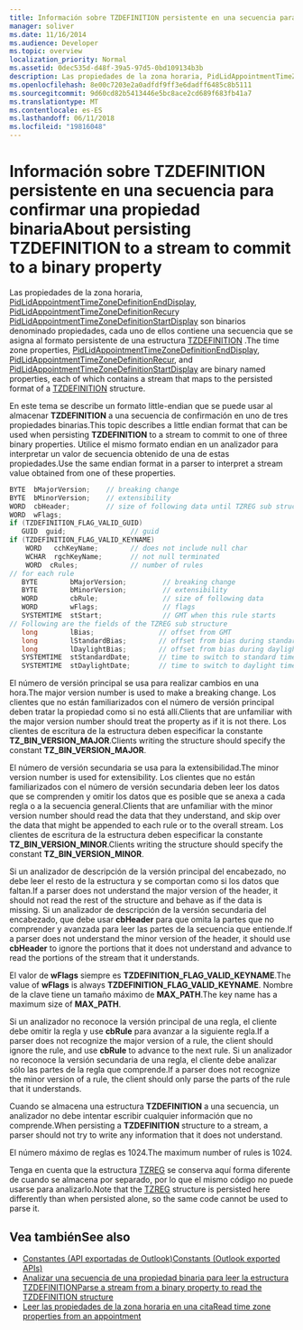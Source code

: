 ```yaml
---
title: Información sobre TZDEFINITION persistente en una secuencia para confirmar una propiedad binaria
manager: soliver
ms.date: 11/16/2014
ms.audience: Developer
ms.topic: overview
localization_priority: Normal
ms.assetid: 0dec535d-d48f-39a5-97d5-0bd109134b3b
description: Las propiedades de la zona horaria, PidLidAppointmentTimeZoneDefinitionEndDisplay, PidLidAppointmentTimeZoneDefinitionRecur y PidLidAppointmentTimeZoneDefinitionStartDisplay son binarios denominado propiedades, cada uno de los cuales contiene una secuencia que se asigna a la formato guardado de una estructura TZDEFINITION.
ms.openlocfilehash: 8e00c7203e2a0adfdf9ff3e6dadff6485c8b5111
ms.sourcegitcommit: 9d60cd82b5413446e5bc8ace2cd689f683fb41a7
ms.translationtype: MT
ms.contentlocale: es-ES
ms.lasthandoff: 06/11/2018
ms.locfileid: "19816048"
---
```

# <a name="about-persisting-tzdefinition-to-a-stream-to-commit-to-a-binary-property"></a><span data-ttu-id="afd91-103">Información sobre TZDEFINITION persistente en una secuencia para confirmar una propiedad binaria</span><span class="sxs-lookup"><span data-stu-id="afd91-103">About persisting TZDEFINITION to a stream to commit to a binary property</span></span>

<span data-ttu-id="afd91-104">Las propiedades de la zona horaria, [PidLidAppointmentTimeZoneDefinitionEndDisplay](http://msdn.microsoft.com/library/7b6193cb-612b-408e-b9bc-285df313e2cc%28Office.15%29.aspx), [PidLidAppointmentTimeZoneDefinitionRecur](http://msdn.microsoft.com/library/52fd57a0-9e34-4452-9ecd-2acb454446c9%28Office.15%29.aspx)y [PidLidAppointmentTimeZoneDefinitionStartDisplay](http://msdn.microsoft.com/library/08239670-3211-420c-99d7-0056ed967cb8%28Office.15%29.aspx) son binarios denominado propiedades, cada uno de ellos contiene una secuencia que se asigna al formato persistente de una estructura [TZDEFINITION](tzdefinition.md) .</span><span class="sxs-lookup"><span data-stu-id="afd91-104">The time zone properties, [PidLidAppointmentTimeZoneDefinitionEndDisplay](http://msdn.microsoft.com/library/7b6193cb-612b-408e-b9bc-285df313e2cc%28Office.15%29.aspx), [PidLidAppointmentTimeZoneDefinitionRecur](http://msdn.microsoft.com/library/52fd57a0-9e34-4452-9ecd-2acb454446c9%28Office.15%29.aspx), and [PidLidAppointmentTimeZoneDefinitionStartDisplay](http://msdn.microsoft.com/library/08239670-3211-420c-99d7-0056ed967cb8%28Office.15%29.aspx) are binary named properties, each of which contains a stream that maps to the persisted format of a [TZDEFINITION](tzdefinition.md) structure.</span></span> 
  
<span data-ttu-id="afd91-105">En este tema se describe un formato little-endian que se puede usar al almacenar **TZDEFINITION** a una secuencia de confirmación en uno de tres propiedades binarias.</span><span class="sxs-lookup"><span data-stu-id="afd91-105">This topic describes a little endian format that can be used when persisting **TZDEFINITION** to a stream to commit to one of three binary properties.</span></span> <span data-ttu-id="afd91-106">Utilice el mismo formato endian en un analizador para interpretar un valor de secuencia obtenido de una de estas propiedades.</span><span class="sxs-lookup"><span data-stu-id="afd91-106">Use the same endian format in a parser to interpret a stream value obtained from one of these properties.</span></span> 
  
```cpp
BYTE  bMajorVersion;    // breaking change
BYTE  bMinorVersion;    // extensibility
WORD  cbHeader;         // size of following data until TZREG sub structure
WORD  wFlags;
if (TZDEFINITION_FLAG_VALID_GUID)
   GUID  guid;                // guid
if (TZDEFINITION_FLAG_VALID_KEYNAME)     
    WORD   cchKeyName;        // does not include null char
    WCHAR  rgchKeyName;       // not null terminated
    WORD  cRules;             // number of rules
// for each rule
   BYTE        bMajorVersion;         // breaking change
   BYTE        bMinorVersion;         // extensibility
   WORD        cbRule;                // size of following data
   WORD        wFlags;                // flags
   SYSTEMTIME  stStart;               // GMT when this rule starts
// Following are the fields of the TZREG sub structure
   long        lBias;                // offset from GMT
   long        lStandardBias;        // offset from bias during standard time
   long        lDaylightBias;        // offset from bias during daylight time
   SYSTEMTIME  stStandardDate;       // time to switch to standard time
   SYSTEMTIME  stDaylightDate;       // time to switch to daylight time
```

<span data-ttu-id="afd91-107">El número de versión principal se usa para realizar cambios en una hora.</span><span class="sxs-lookup"><span data-stu-id="afd91-107">The major version number is used to make a breaking change.</span></span> <span data-ttu-id="afd91-108">Los clientes que no están familiarizados con el número de versión principal deben tratar la propiedad como si no está allí.</span><span class="sxs-lookup"><span data-stu-id="afd91-108">Clients that are unfamiliar with the major version number should treat the property as if it is not there.</span></span> <span data-ttu-id="afd91-109">Los clientes de escritura de la estructura deben especificar la constante **TZ_BIN_VERSION_MAJOR**.</span><span class="sxs-lookup"><span data-stu-id="afd91-109">Clients writing the structure should specify the constant **TZ_BIN_VERSION_MAJOR**.</span></span> 
  
<span data-ttu-id="afd91-110">El número de versión secundaria se usa para la extensibilidad.</span><span class="sxs-lookup"><span data-stu-id="afd91-110">The minor version number is used for extensibility.</span></span> <span data-ttu-id="afd91-111">Los clientes que no están familiarizados con el número de versión secundaria deben leer los datos que se comprenden y omitir los datos que es posible que se anexa a cada regla o a la secuencia general.</span><span class="sxs-lookup"><span data-stu-id="afd91-111">Clients that are unfamiliar with the minor version number should read the data that they understand, and skip over the data that might be appended to each rule or to the overall stream.</span></span> <span data-ttu-id="afd91-112">Los clientes de escritura de la estructura deben especificar la constante **TZ_BIN_VERSION_MINOR**.</span><span class="sxs-lookup"><span data-stu-id="afd91-112">Clients writing the structure should specify the constant **TZ_BIN_VERSION_MINOR**.</span></span> 
  
<span data-ttu-id="afd91-113">Si un analizador de descripción de la versión principal del encabezado, no debe leer el resto de la estructura y se comportan como si los datos que faltan.</span><span class="sxs-lookup"><span data-stu-id="afd91-113">If a parser does not understand the major version of the header, it should not read the rest of the structure and behave as if the data is missing.</span></span> <span data-ttu-id="afd91-114">Si un analizador de descripción de la versión secundaria del encabezado, que debe usar **cbHeader** para que omita la partes que no comprender y avanzada para leer las partes de la secuencia que entiende.</span><span class="sxs-lookup"><span data-stu-id="afd91-114">If a parser does not understand the minor version of the header, it should use **cbHeader** to ignore the portions that it does not understand and advance to read the portions of the stream that it understands.</span></span> 
  
<span data-ttu-id="afd91-115">El valor de **wFlags** siempre es **TZDEFINITION_FLAG_VALID_KEYNAME**.</span><span class="sxs-lookup"><span data-stu-id="afd91-115">The value of **wFlags** is always **TZDEFINITION_FLAG_VALID_KEYNAME**.</span></span> <span data-ttu-id="afd91-116">Nombre de la clave tiene un tamaño máximo de **MAX_PATH**.</span><span class="sxs-lookup"><span data-stu-id="afd91-116">The key name has a maximum size of **MAX_PATH**.</span></span> 
  
<span data-ttu-id="afd91-117">Si un analizador no reconoce la versión principal de una regla, el cliente debe omitir la regla y use **cbRule** para avanzar a la siguiente regla.</span><span class="sxs-lookup"><span data-stu-id="afd91-117">If a parser does not recognize the major version of a rule, the client should ignore the rule, and use **cbRule** to advance to the next rule.</span></span> <span data-ttu-id="afd91-118">Si un analizador no reconoce la versión secundaria de una regla, el cliente debe analizar sólo las partes de la regla que comprende.</span><span class="sxs-lookup"><span data-stu-id="afd91-118">If a parser does not recognize the minor version of a rule, the client should only parse the parts of the rule that it understands.</span></span> 
  
<span data-ttu-id="afd91-119">Cuando se almacena una estructura **TZDEFINITION** a una secuencia, un analizador no debe intentar escribir cualquier información que no comprende.</span><span class="sxs-lookup"><span data-stu-id="afd91-119">When persisting a **TZDEFINITION** structure to a stream, a parser should not try to write any information that it does not understand.</span></span> 
  
<span data-ttu-id="afd91-120">El número máximo de reglas es 1024.</span><span class="sxs-lookup"><span data-stu-id="afd91-120">The maximum number of rules is 1024.</span></span>
  
<span data-ttu-id="afd91-121">Tenga en cuenta que la estructura [TZREG](tzreg.md) se conserva aquí forma diferente de cuando se almacena por separado, por lo que el mismo código no puede usarse para analizarlo.</span><span class="sxs-lookup"><span data-stu-id="afd91-121">Note that the [TZREG](tzreg.md) structure is persisted here differently than when persisted alone, so the same code cannot be used to parse it.</span></span> 
  
## <a name="see-also"></a><span data-ttu-id="afd91-122">Vea también</span><span class="sxs-lookup"><span data-stu-id="afd91-122">See also</span></span>

- [<span data-ttu-id="afd91-123">Constantes (API exportadas de Outlook)</span><span class="sxs-lookup"><span data-stu-id="afd91-123">Constants (Outlook exported APIs)</span></span>](constants-outlook-exported-apis.md)
- [<span data-ttu-id="afd91-124">Analizar una secuencia de una propiedad binaria para leer la estructura TZDEFINITION</span><span class="sxs-lookup"><span data-stu-id="afd91-124">Parse a stream from a binary property to read the TZDEFINITION structure</span></span>](how-to-parse-stream-from-binary-property-to-read-tzdefinition-structure.md)
- [<span data-ttu-id="afd91-125">Leer las propiedades de la zona horaria en una cita</span><span class="sxs-lookup"><span data-stu-id="afd91-125">Read time zone properties from an appointment</span></span>](how-to-read-time-zone-properties-from-an-appointment.md)

